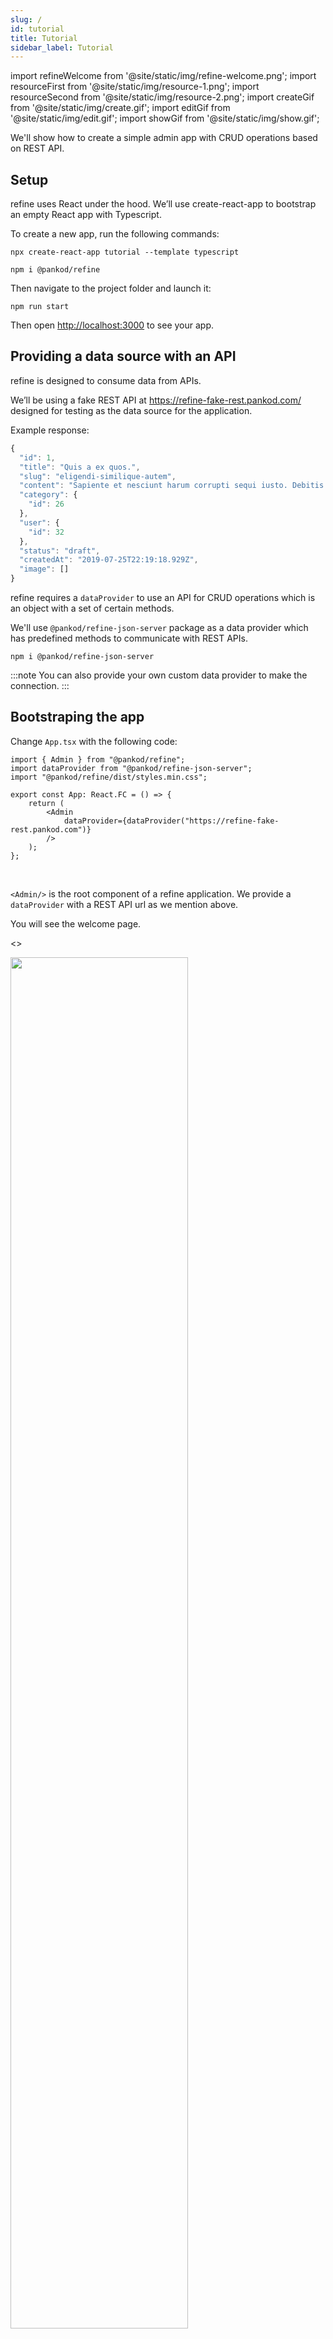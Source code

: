 ```yaml
---
slug: /
id: tutorial
title: Tutorial
sidebar_label: Tutorial
---
```


import refineWelcome from '@site/static/img/refine-welcome.png';
import resourceFirst from '@site/static/img/resource-1.png';
import resourceSecond from '@site/static/img/resource-2.png';
import createGif from '@site/static/img/create.gif';
import editGif from '@site/static/img/edit.gif';
import showGif from '@site/static/img/show.gif';

We'll show how to create a simple admin app with CRUD operations based on REST API.

## Setup

refine uses React under the hood. We’ll use create-react-app to bootstrap an empty React app with Typescript.

To create a new app, run the following commands:

```
npx create-react-app tutorial --template typescript
```

```
npm i @pankod/refine
```

Then navigate to the project folder and launch it:

```
npm run start
```

Then open [http://localhost:3000](http://localhost:3000) to see your app.

## Providing a data source with an API

refine is designed to consume data from APIs.

We’ll be using a fake REST API at https://refine-fake-rest.pankod.com/ designed for testing as the data source for the application.

Example response:

```ts title="https://refine-fake-rest.pankod.com/posts/1"
{
  "id": 1,
  "title": "Quis a ex quos.",
  "slug": "eligendi-similique-autem",
  "content": "Sapiente et nesciunt harum corrupti sequi iusto. Debitis explicabo beatae maiores assumenda. Quia velit quam inventore omnis in doloribus et modi aut. Aut deserunt est molestias sunt fugit rerum natus. Consequuntur quam porro doloribus vel nulla non. Suscipit ut deleniti. Consequatur repellat accusamus. Expedita eos hic amet fugit. Magni odio consequatur aut pariatur error eaque culpa. Officiis minus id et.",
  "category": {
    "id": 26
  },
  "user": {
    "id": 32
  },
  "status": "draft",
  "createdAt": "2019-07-25T22:19:18.929Z",
  "image": []
}
```

refine requires a `dataProvider` to use an API for CRUD operations which is an object with a set of certain methods.

We'll use `@pankod/refine-json-server` package as a data provider which has predefined methods to communicate with REST APIs.

```
npm i @pankod/refine-json-server
```

:::note
You can also provide your own custom data provider to make the connection.
:::

## Bootstraping the app

Change `App.tsx` with the following code:

```tsx title="src/App.tsx"
import { Admin } from "@pankod/refine";
import dataProvider from "@pankod/refine-json-server";
import "@pankod/refine/dist/styles.min.css";

export const App: React.FC = () => {
    return (
        <Admin
            dataProvider={dataProvider("https://refine-fake-rest.pankod.com")}
        />
    );
};
```

<br/>

`<Admin/>` is the root component of a refine application. We provide a `dataProvider` with a REST API url as we mention above.

You will see the welcome page.

<>

<div style={{textAlign: "center"}}>
    <img  width="75%" src={refineWelcome} />
</div>
<br/>
</>

:::tip

```tsx
import "@pankod/refine/dist/styles.min.css";
```

[Refer to theme documentation for further information about importing the default css. &#8594](theming.md)
:::

## Connect API with Resources

We'll start forming our app by adding a `<Resource>` component as a child.
A `<Resource>` represents an endpoint in the API by given name property. `name` property of `<Resource />` should be one of the endpoints in your API.

We'll demonstrate how to get data at `/posts` endpoint from `https://refine-fake-rest.pankod.com` REST API.

```tsx title="src/App.tsx"
//highlight-next-line
import { Admin, Resource } from "@pankod/refine";
import dataProvider from "@pankod/refine-json-server";

export const App: React.FC = () => {
    return (
        <Admin
            dataProvider={dataProvider("https://refine-fake-rest.pankod.com")}
        >
            //highlight-next-line
            <Resource name="posts" />
        </Admin>
    );
};
```

<br/>

After adding `<Resource>`, app redirects to a url defined by `name` property.

:::info
refine handles route matching out of the box. More info about [routing](#).
:::

<>

<div style={{textAlign: "center"}}>
    <img   src={resourceFirst} />
</div>
<br/>
</>

You'll see a 404 page since `<Resource>` doesn't handle data fetching on its own. CRUD operations is to be done with refine hooks.

Components for CRUD operations(list, create, edit, show) should be given to `<Resource>` as props. In this example, we are going to set corresponding custom components to `<Resource>` which uses refine hooks to handle data operations and display the list of data.

## Showing and interacting with data

Let's create a `PostList` component to fetch and show posts data. This component will be passed as `list` prop to `<Resource>`

```tsx title="pages/posts/list.tsx"
import {
    List,
    TextField,
    TagField,
    DateField,
    Table,
    useTable,
} from "@pankod/refine";
import { IPost } from "interfaces";

export const PostList: React.FC = () => {
    const { tableProps } = useTable<IPost>();

    return (
        <List>
            <Table {...tableProps} rowKey="id">
                <Table.Column dataIndex="title" title="title" />
                <Table.Column
                    dataIndex="status"
                    title="status"
                    render={(value) => <TagField value={value} />}
                />
                <Table.Column
                    dataIndex="createdAt"
                    title="createdAt"
                    render={(value) => <DateField format="LLL" value={value} />}
                />
            </Table>
        </List>
    );
};
```

```ts title="interfaces/index.d.ts"
export interface IPost {
    title: string;
    status: "published" | "draft" | "rejected";
    createdAt: string;
}
```

<br/>

### Fetching and managing data

`useTable` is a hook from refine that is responsible for fetching data from API with `<Resource>`'s `name` prop using refine's various helper hooks under the hood.

```tsx
const { tableProps } = useTable<IPost>();
```

The `tableProps` includes all necessary props for `<Table>` component to show and interact with data properly.

You can find detailed usage of `useTable` from [here](useTable.md).

### Showing and formatting data

We wrap `<Table>` with [`<List>`](#) component from refine, which adds extra functionalities like a create button and title to the table view.

:::tip
`<List>` is not an obligation at this point. You can prefer to use your own wrapper component.
:::

refine apps uses [Ant Design](https://ant.design/components/overview/) components to display data. In this example, we'll use `<Table>` component, which is exposed from Ant Design to render a table with one row for each record.

[Refer to Ant Design docs for more detailed information about `<Table>`. &#8594](https://ant.design/components/table/#API)

The render prop of `<Table.Column>` is used to determine how to format and show data. Each `<Table.Column>` maps a different field in the API response, specified by the `dataIndex` prop.

:::note

```tsx
<Table.Column
    // highlight-next-line
    dataIndex="title"
    title="title"
    // highlight-next-line
    render={(value) => <TextField value={value} />}
/>
```

`value` of render props points to data with key described by `dataIndex`.
:::

We used `<TextField>`, `<TagField>` and `<DateField>` in `<Table.Column>` to show data in the proper format. These are examples of many more field components from refine that are based on ant design components.
User has full freedom on how to format and show raw data that comes from render prop including ant design components or custom components.

You can find detailed usage of fields from [here](#).

After creating the `<PostList>` component, now it's time to add it to `<Resource>`.

```tsx title="src/App.tsx"
import { Admin, Resource } from "@pankod/refine";
import dataProvider from "@pankod/refine-json-server";
//highlight-next-line
import { PostList } from "./pages";

export const App: React.FC = () => {
    return (
        <Admin
            dataProvider={dataProvider("https://refine-fake-rest.pankod.com")}
        >
            //highlight-next-line
            <Resource name="posts" list={PostList} />
        </Admin>
    );
};
```

<br />

We can now list `/posts` data successfully as shown below.

<>

<div style={{textAlign: "center"}}>
    <img src={resourceSecond} />
</div>
<br/>
</>

## Handling relationships

Let's say we want to show title of category at `<PostList>`.

[Each post record](#providing-a-data-source-with-an-api) includes a category property that has an id field, which points to a category:

```ts title="https://refine-fake-rest.pankod.com/posts/1"
...
  "category": {
    "id": 26
  }
...
```

<br />

Each category id references a record at `refine-fake-rest.pankod.com/categories` endpoint.

```ts title="https://refine-fake-rest.pankod.com/categories/26"
  {
    "id": 26,
    "title": "mock category title",
  }
```

<br />

In order to get data from a different resource, we can use a refine hook named `useMany`.

```tsx title="pages/posts/list.tsx"
import {
    List,
    TextField,
    TagField,
    DateField,
    Table,
    useTable,
    //highlight-next-line
    useMany,
} from "@pankod/refine";

//highlight-next-line
import { IPost, ICategory } from "interfaces";

export const PostList: React.FC = (props) => {
    const { tableProps } = useTable<IPost>();

    //highlight-start
    const categoryIds =
        tableProps?.dataSource?.map((item) => item.category.id) ?? [];
    const { data: categoriesData, isLoading } = useMany<ICategory>(
        "categories",
        categoryIds,
        {
            enabled: categoryIds.length > 0,
        },
    );
    //highlight-end

    return (
        <List>
            <Table {...tableProps} rowKey="id">
                <Table.Column dataIndex="title" title="title" />
                <Table.Column
                    dataIndex="status"
                    title="status"
                    render={(value) => <TagField value={value} />}
                />
                <Table.Column
                    dataIndex="createdAt"
                    title="createdAt"
                    render={(value) => <DateField format="LLL" value={value} />}
                />
                //highlight-start
                <Table.Column
                    dataIndex={["category", "id"]}
                    title="category"
                    render={(value) => {
                        if (isLoading) {
                            return <TextField value="Loading..." />;
                        }

                        return (
                            <TextField
                                value={
                                    categoriesData?.data.find(
                                        (item) => item.id === value,
                                    )?.title
                                }
                            />
                        );
                    }}
                />
                //highlight-end
            </Table>
        </List>
    );
};
```

```ts title="interfaces/index.d.ts"
// highlight-start
export interface ICategory {
    id: string;
    title: string;
}
// highlight-end

export interface IPost {
    title: string;
    status: "published" | "draft" | "rejected";
    // highlight-next-line
    category: ICategory;
    createdAt: string;
}
```

:::tip
We can reach nested properties of table data by using an array.

```
 dataIndex={["category", "id"]}
```

:::

<br />

`useMany` expects the external resource endpoint and an array of ids. It fetches and returns data with loading status.

We collect `categoryId`' s from list data at `/posts` endpoint and send to `useMany`.

:::note

```tsx
enabled: categoryIds.length > 0;
```

We set a condition to start fetching only when data is available.
:::

To show category title field, find the title corresponding to the category id of the current record in data returned by `useMany`,

[Refer to `useMany` documentation for detailed usage. &#8594](#)

## Editing a record

We'll implement a page for editing an existing record.

Let's create a `<PostEdit>` component to edit an existing post. This component will be passed as `list` prop to `<Resource>`.

```tsx title="pages/posts/edit.tsx"
import { useForm, Form, Input, Select, Edit, useSelect } from "@pankod/refine";
import { IPost } from "interfaces";

export const PostEdit: React.FC = () => {
    const { formProps, saveButtonProps, queryResult } = useForm<IPost>();

    const { selectProps: categorySelectProps } = useSelect<IPost>({
        resource: "categories",
        defaultValue: queryResult?.data?.data?.category.id,
    });

    return (
        <Edit saveButtonProps={saveButtonProps}>
            <Form {...formProps} layout="vertical">
                <Form.Item label="Title" name="title">
                    <Input />
                </Form.Item>
                <Form.Item label="Status" name="status">
                    <Select
                        options={[
                            {
                                label: "Published",
                                value: "published",
                            },
                            {
                                label: "Draft",
                                value: "draft",
                            },
                            {
                                label: "Rejected",
                                value: "rejected",
                            },
                        ]}
                    />
                </Form.Item>
                <Form.Item label="Category" name={["category", "id"]}>
                    <Select {...categForySelectProps} />
                </Form.Item>
            </Form>
        </Edit>
    );
};
```

<br />

After creating the `<PostEdit>` component, now it's time to add it to `<Resource>`.

<br />

```tsx title="src/App.tsx"
import { Admin, Resource } from "@pankod/refine";
import dataProvider from "@pankod/refine-json-server";
//highlight-next-line
import { PostList, PostEdit } from "./pages";

export const App: React.FC = () => {
    return (
        <Admin
            dataProvider={dataProvider("https://refine-fake-rest.pankod.com")}
        >
            <Resource
                name="posts"
                list={PostList}
                //highlight-next-line
                edit={PostEdit}
            />
        </Admin>
    );
};
```

<br />

:::important
refine doesn't automatically add an _**edit**_ button by default to each record in `<PostList>` to give access to the edit page which renders the `<PostEdit>` component.

We' ll add a new column to `<Table>` in `<PostList>` to show the action button for edit.
`<EditButton>` from refine can be used to navigate to edit page at `/resources/posts/edit`.

You can find detailed usage of `<EditButton>` from [here](#).

<br />

```tsx title="components/pages/posts.tsx"
import {
    ...
    //highlight-start
    Space,
    EditButton
    //highlight-end
} from "@pankod/refine";

export const PostList: React.FC = (props) => {
...
    <Table.Column<IPost>
        title="Actions"
        dataIndex="actions"
        render={(
            _text: string | number,
            record: {
                id: string | number;
            },
        ): React.ReactNode => {
            return(
                <Space>
                    <EditButton size="small" recordItemId={record.id} />
                </Space>
        )}}
    />
...
}
```

:::

### Managing the form

`useForm` is another skillful hook from refine that is responsible for managing form data like creating and editing.

```tsx
const { formProps, saveButtonProps } = useForm<IPost>();
```

The `formProps` includes all necessary props for `<Form>` component to manage form data properly.
Similarly `saveButtonProps` includes useful properties for a button to submit a form.

[Refer to `useForm` documentation for detailed usage. &#8594](#)

`useSelect` produces props for `<Select>` component from data at another resource. `<Select>` is an Ant Design component that is exported from refine for convenience.

[Refer to `Select` documentation for detailed usage. &#8594](https://ant.design/components/select/)

```tsx
const { selectProps: categorySelectProps } = useSelect<IPost>({
    resource: "categories",
    defaultValue: queryResult?.data?.data?.category.id,
});
```

:::important
`defaultValue` is used to get the value for the current item independent of search, sort and filter parameters.
:::

[Refer to `useSelect` documentation for detailed usage. &#8594](#)

### Editing the form

refine apps uses [Ant Design form components](https://ant.design/components/form/) to handle form management. In this example, we'll use `<Form>` and `<Form.Item>` component, which is exposed from Ant Design to manage form inputs.

We wrap `<Form>` with [`<Edit>`](#) component from refine that provides save, delete and refresh buttons that can be used for form actions.

:::caution Attention
In edit page, `useForm` hook initializes the form with current record values.
:::

We are getting form values from inputs by passing them as child to `<Form.Item>`. Edited input values are automatically set to form data.

Save button submits the form and issues a `PUT` request to the REST API when clicked. After request responses successfully, app will be navigated to listing page on `resources/posts` with updated data.

[Refer to **How editing works?** section for in depth explanation. &#8594](#)

<br />

<>

<div style={{textAlign: "center"}}>
    <img src={editGif} />
</div>
<br/>
</>

<br />

## Creating a record

We'll implement a page for creating a new record using fake REST API. It has a similar implemantation and managing form methods like [Editing a record](#editing-a-record).

First create a `<PostCreate>` component to create a new post. This component will be passed as `create` prop to `<Resource>`.

```tsx title="pages/posts/create.tsx"
import {
    ...
    //highlight-next-line
    Create
} from "@pankod/refine";
import { IPost } from "interfaces";

export const PostCreate = () => {
    const { formProps, saveButtonProps } = useForm<IPost>();

    const { selectProps: categorySelectProps } = useSelect<IPost>({
        resource: "categories",
    });

    return (
        <Create saveButtonProps={saveButtonProps}>
            <Form {...formProps} layout="vertical">
                <Form.Item label="Title" name="title">
                    <Input />
                </Form.Item>
                <Form.Item label="Status" name="status">
                    <Select
                        options={[
                            {
                                label: "Published",
                                value: "published",
                            },
                            {
                                label: "Draft",
                                value: "draft",
                            },
                            {
                                label: "Rejected",
                                value: "rejected",
                            },
                        ]}
                    />
                </Form.Item>
            </Form>
        </Create>
    );
};
```

<br />

After creating the `<PostCreate>` component, add it to `<Resource>`.

<br />

```tsx title="src/App.tsx"
import { Admin, Resource } from "@pankod/refine";
import dataProvider from "@pankod/refine-json-server";
//highlight-next-line
import { PostList, PostEdit, PostCreate } from "./pages";

export const App: React.FC = () => {
    return (
        <Admin
            dataProvider={dataProvider("https://refine-fake-rest.pankod.com")}
        >
            <Resource
                name="posts"
                list={PostList}
                edit={PostEdit}
                //highlight-next-line
                create={PostCreate}
            />
        </Admin>
    );
};
```

<br />

### Filling the form

This part is very similar to [Editing the form](#editing-the-form). Only differences are:

-   We wrap `<Form>` with [`<Create>`](#) component from refine.

-   Save button submits the form and issues a `POST` request to the REST API.

-   Since there can't be a pre-selected value in a create form, we don't pass a `defaultValue` parameter to `useSelect`.

<br />

<div style={{textAlign: "center"}}>
    <img src={createGif} />
</div>
<br/>

<br/>

## Showing a record

Let's implement a page for showing an existing record in detail.

First create a `<PostShow>` component to show an existing post. This component will be passed as `show` prop to `<Resource>`.

```tsx title="pages/posts/show.tsx"
import {
    //highlight-start
    Show,
    useShow,
    Typography,
    Tag,
    useOne,
    //highlight-end
} from "@pankod/refine";
import { IPost, ICategory } from "interfaces";

const { Title, Text } = Typography;

export const PostShow = () => {
    const { queryResult } = useShow();
    const { data, isLoading } = queryResult;
    const record = data?.data;

    const { data: categoryData } = useOne<ICategory>(
        "categories",
        record?.category.id || "",
        {
            enabled: !!record?.category.id,
        },
    );

    return (
        <Show isLoading={isLoading}>
            <Title level={5}>Title</Title>
            <Text>{record?.title}</Text>

            <Title level={5}>Status</Title>
            <Text>
                <Tag>{record?.status}</Tag>
            </Text>

            <Title level={5}>Category</Title>
            <Text>{categoryData?.data.title}</Text>
        </Show>
    );
};
```

<br />

After creating the `<PostShow>` component, add it to `<Resource>`.

<br />

```tsx title="src/App.tsx"
import { Admin, Resource } from "@pankod/refine";
import dataProvider from "@pankod/refine-json-server";
//highlight-next-line
import { PostList, PostEdit, PostCreate, PostShow } from "./pages";

export const App: React.FC = () => {
    return (
        <Admin
            dataProvider={dataProvider("https://refine-fake-rest.pankod.com")}
        >
            <Resource
                name="posts"
                list={PostList}
                edit={PostEdit}
                create={PostCreate}
                //highlight-next-line
                show={PostShow}
            />
        </Admin>
    );
};
```

### Fetching record data

```tsx
const { queryResult } = useShow<IPost>();
```

`useShow` is another skillful hook from refine that is responsible for fetching a single record data.

The `queryResult` includes fetched data and query state like `isLoading` state.

[Refer to `useShow` documentation for detailed usage. &#8594](#)

```tsx
const { data: categoryData } = useOne<ICategory>(
    "categories",
    record?.category.id ?? "",
    {
        enabled: !!record?.category.id,
    },
);
```

`useOne` is a low level hook from refine that is also responsible for fetching a single record data for any given resource.

Here, `useOne` is used to fetch a record data from `/resources/categories`.

[Refer to `useOne` documentation for detailed usage. &#8594](#)

:::caution attention
Difference between `useOne` and `useShow` is that `useShow` is tuned for fetching data from current resource.
:::

### Showing the data

Since record data is explicit, there is no constraint on how to present that data. refine provides a `<Show>` wrapper component that provides extra features like a `list` and a `refresh` buttons.

[Refer to `<Show>` documentation for detailed usage. &#8594](#)

<br />

<div style={{textAlign: "center"}}>
    <img src={showGif} />
</div>
<br/>

<br />

## Adding search and filters

We'll use`<Table.Column>`'s [`filterDropdown`](https://ant.design/components/table/#Column) property from Ant Design and `<FilterDropdown>` component from refine to search and filter content.

Let's add search and filter feature to category field.

```tsx title="pages/posts/list.tsx"
import {
    ...
    //highlight-start
    FilterDropdown,
    Select,
    useSelect
    //highlight-end
} from "@pankod/refine";
import { ICategory } from "interfaces";

export const PostList: React.FC = (props) => {
    ...

    //highlight-start
    const { selectProps: categorySelectProps } = useSelect<ICategory>({
        resource: "categories",
    });
     //highlight-end

    return (
        <List {...props}>
            <Table {...tableProps} rowKey="id">
               ...
                <Table.Column
                    dataIndex={["category", "id"]}
                    title="category"
                    render={(value) => {
                        if (isLoading) {
                            return <TextField value="Loading..." />;
                        }

                        return (
                            <TextField
                                value={
                                    categoriesData?.data.find(
                                        (item) => item.id === value,
                                    )?.title
                                }
                            />
                        );
                    }}
                    //highlight-start
                    filterDropdown={(props) => (
                        <FilterDropdown {...props}>
                            <Select
                                style={{ minWidth: 200 }}
                                mode="multiple"
                                placeholder="Select Category"
                                {...categorySelectProps}
                            />
                        </FilterDropdown>
                    )}
                    //highlight-end
                />
               ...
            </Table>
        </List>
    );
};
```

```tsx title="/src/interfaces/index.d.ts"
export interface ICategory {
    id: string;
    title: string;
}
```

`<FilterDropdown>` component serves as a bridge between its child input and refine's `useTable` hook.

It transfers child's input value to `useTable` hook using `filterDropdown`'s embedded props and provides a filter button to start filtering functionality.

[Refer to `<FilterDropdown>` documentation for detailed usage. &#8594](#)

In order to let user choose or search a category to filter, we get all categories as `categorySelectProps` using `useSelect` hook and set to `<Select>`.

## Connecting to a real API

At this point we have an app with basic features implemented using a fake REST API.

[Refer to `dataProvider` documentation for how to connect your own api to `refine`. &#8594](#)

## Conclusion

Core functionality of refine is based heavily on hooks. This way it provides a wide range of flexibility on data management and UI structure.

You can develop new features or modify existing behavior based on your needs on top of refine codebase.

